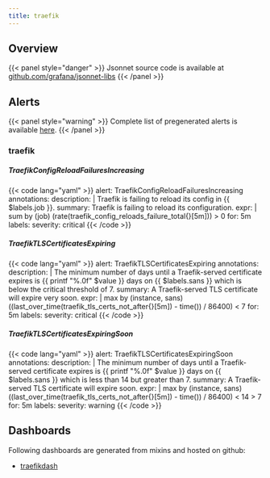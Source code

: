 ```yaml
---
title: traefik
---
```


## Overview



{{< panel style="danger" >}}
Jsonnet source code is available at [github.com/grafana/jsonnet-libs](https://github.com/grafana/jsonnet-libs/tree/master/traefik-mixin)
{{< /panel >}}

## Alerts

{{< panel style="warning" >}}
Complete list of pregenerated alerts is available [here](https://github.com/monitoring-mixins/website/blob/master/assets/traefik/alerts.yaml).
{{< /panel >}}

### traefik

##### TraefikConfigReloadFailuresIncreasing

{{< code lang="yaml" >}}
alert: TraefikConfigReloadFailuresIncreasing
annotations:
  description: |
    Traefik is failing to reload its config in {{ $labels.job }}.
  summary: Traefik is failing to reload its configuration.
expr: |
  sum by (job) (rate(traefik_config_reloads_failure_total{}[5m])) > 0
for: 5m
labels:
  severity: critical
{{< /code >}}
 
##### TraefikTLSCertificatesExpiring

{{< code lang="yaml" >}}
alert: TraefikTLSCertificatesExpiring
annotations:
  description: |
    The minimum number of days until a Traefik-served certificate expires is {{ printf "%.0f" $value }} days on {{ $labels.sans }} which is below the critical threshold of 7.
  summary: A Traefik-served TLS certificate will expire very soon.
expr: |
  max by (instance, sans) ((last_over_time(traefik_tls_certs_not_after{}[5m]) - time()) / 86400) < 7
for: 5m
labels:
  severity: critical
{{< /code >}}
 
##### TraefikTLSCertificatesExpiringSoon

{{< code lang="yaml" >}}
alert: TraefikTLSCertificatesExpiringSoon
annotations:
  description: |
    The minimum number of days until a Traefik-served certificate expires is {{ printf "%.0f" $value }} days on {{ $labels.sans }} which is less than 14 but greater than 7.
  summary: A Traefik-served TLS certificate will expire soon.
expr: |
  max by (instance, sans) ((last_over_time(traefik_tls_certs_not_after{}[5m]) - time()) / 86400) < 14 > 7
for: 5m
labels:
  severity: warning
{{< /code >}}
 
## Dashboards
Following dashboards are generated from mixins and hosted on github:


- [traefikdash](https://github.com/monitoring-mixins/website/blob/master/assets/traefik/dashboards/traefikdash.json)
